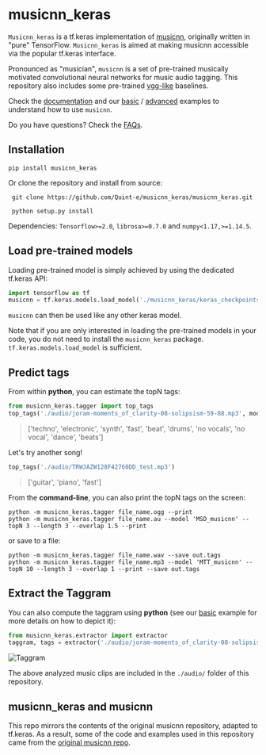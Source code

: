 # musicnn_keras
`Musicnn_keras` is a tf.keras implementation of [musicnn](https://github.com/jordipons/musicnn), originally written in "pure" TensorFlow. 
`Musicnn_keras` is aimed at making musicnn accessible via the popular tf.keras interface. 


Pronounced as "musician", `musicnn` is a set of pre-trained musically motivated convolutional neural networks for music audio tagging. This repository also includes some pre-trained [vgg-like](https://github.com/Quint-e/musicnn_keras/blob/master/vgg_example.ipynb) baselines.

Check the [documentation](https://github.com/Quint-e/musicnn_keras/blob/master/DOCUMENTATION.md) and our [basic](https://github.com/Quint-e/musicnn_keras/blob/master/tagging_example.ipynb) / [advanced](https://github.com/Quint-e/musicnn_keras/blob/master/musicnn_example.ipynb) examples to understand how to use `musicnn`.

Do you have questions? Check the [FAQs](https://github.com/Quint-e/musicnn_keras/blob/master/FAQs.md).


## Installation

`pip install musicnn_keras`


Or clone the repository and install from source: 

``` git clone https://github.com/Quint-e/musicnn_keras/musicnn_keras.git```

``` python setup.py install```

Dependencies:  `Tensorflow>=2.0`, `librosa>=0.7.0` and `numpy<1.17,>=1.14.5`. 

## Load pre-trained models
Loading pre-trained model is simply achieved by using the dedicated tf.keras API: 

~~~~python
import tensorflow as tf
musicnn = tf.keras.models.load_model('./musicnn_keras/keras_checkpoints/MSD_musicnn.h5')
~~~~

`musicnn` can then be used like any other keras model. 

Note that if you are only interested in loading the pre-trained models in your code, you do not need to install the `musicnn_keras` package. `tf.keras.models.load_model` is sufficient. 

## Predict tags

From within **python**, you can estimate the topN tags:
~~~~python
from musicnn_keras.tagger import top_tags
top_tags('./audio/joram-moments_of_clarity-08-solipsism-59-88.mp3', model='MTT_musicnn', topN=10)
~~~~
>['techno', 'electronic', 'synth', 'fast', 'beat', 'drums', 'no vocals', 'no vocal', 'dance', 'beats']

Let's try another song!

~~~~python
top_tags('./audio/TRWJAZW128F42760DD_test.mp3')
~~~~
>['guitar', 'piano', 'fast']

From the **command-line**, you can also print the topN tags on the screen:

~~~~
python -m musicnn_keras.tagger file_name.ogg --print
python -m musicnn_keras.tagger file_name.au --model 'MSD_musicnn' --topN 3 --length 3 --overlap 1.5 --print
~~~~~

or save to a file:

~~~~
python -m musicnn_keras.tagger file_name.wav --save out.tags
python -m musicnn_keras.tagger file_name.mp3 --model 'MTT_musicnn' --topN 10 --length 3 --overlap 1 --print --save out.tags
~~~~

## Extract the Taggram

You can also compute the taggram using **python** (see our [basic](https://github.com/Quint-e/musicnn_keras/blob/master/tagging_example.ipynb) example for more details on how to depict it):

~~~~python
from musicnn_keras.extractor import extractor
taggram, tags = extractor('./audio/joram-moments_of_clarity-08-solipsism-59-88.mp3', model='MTT_musicnn')
~~~~
![Taggram](./images/taggram.png "Taggram")

The above analyzed music clips are included in the `./audio/` folder of this repository. 



## musicnn_keras and musicnn
This repo mirrors the contents of the original musicnn repository, adapted to tf.keras. As a result, some of the code and examples used in this repository came from the [original musicnn repo](https://github.com/jordipons/musicnn). 
